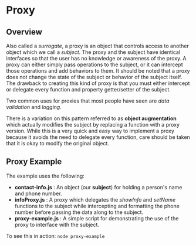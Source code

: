 # Proxy

## Overview
Also called a *surrogate*, a proxy is an object that controls access to another object which we call a *subject*. The proxy and the subject have identical interfaces so that the user has no knowledge or awareness of the proxy. A proxy can either simply pass operations to the subject, or it can intercept those operations and add behaviors to them. It should be noted that a proxy does not change the state of the subject or behavior of the subject itself. The drawback to creating this kind of proxy is that you must either intercept or delegate every function and property getter/setter of the subject.

Two common uses for proxies that most people have seen are *data validation* and *logging*. 

There is a variation on this pattern referred to as **object augmentation** which actually modifies the subject by replacing a function with a proxy version. While this is a very quick and easy way to implement a proxy because it avoids the need to delegate every function, care should be taken that it is okay to modify the original object. 

## Proxy Example
The example uses the following:
* **contact-info.js** : An object (our **subject**) for holding a person's name and phone number.
* **infoProxy.js** : A proxy which delegates the *showInfo* and *setName* functions to the subject while intercepting and formatting the phone number before passing the data along to the subject.
* **proxy-example.js** : A simple script for demonstrating the use of the proxy to interface with the subject.

To see this in action: `node proxy-example`




